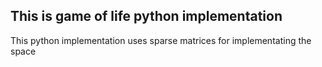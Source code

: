 ## This is game of life python implementation

This python implementation uses sparse matrices for implementating the space

